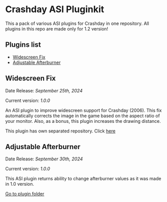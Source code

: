 # Crashday ASI Pluginkit
This a pack of various ASI plugins for Crashday in one repository. All plugins in this repo are made only for 1.2 version!

## Plugins list
- [Widescreen Fix](#widescreen-fix)
- [Adjustable Afterburner](#adjustable-afterburner)

## Widescreen Fix
Date Release: _September 25th, 2024_

Current version: _1.0.0_

An ASI plugin to improve widescreen support for Crashday (2006). This fix automatically corrects the image in the game based on the aspect ratio of your monitor. Also, as a bonus, this plugin increases the drawing distance.

This plugin has own separated repository. Click [here](https://github.com/St1ngLeR/CD_WidescreenFix/)

## Adjustable Afterburner
Date Release: _September 30th, 2024_

Current version: _1.0.0_

This ASI plugin returns ability to change afterburner values as it was made in 1.0 version.

[Go to plugin folder](../../tree/master/CD_Aftbur)
